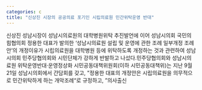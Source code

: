```yaml
---
categories: c
title: "신상진 시장의 공공의료 포기인 시립의료원 민간위탁운영 반대"
---
```

신상진 성남시장이 성남시의료원의 대학병원위탁 추진발언에 이어 성남시의회 국민의힘협의회 정용한 대표가 발의한 ‘성남시의료원 설립 및 운영에 관한 조례 일부개정 조례안’의 개정이유가 시립의료원을 대학병원 등에 위탁하도록 개정하는 것과 관련하여 성남시의회 민주당협의회와 시민단체가 강하게 반발하고 나섰다.민주당협의회와 성남시의료원 위탁운영반대·운영정상화 시민공동대책위원회(이하 시민공동대책위)는 지난 9월 21일 성남시의회에서 간담회를 갖고, "정용한 대표의 개정안은 시립의료원을 의무적으로 민간위탁하게 하는 개악조례“로 규정하고, ”의사출신